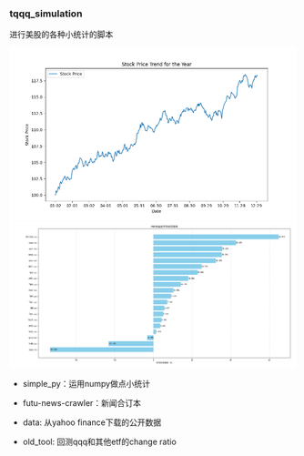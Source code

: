 ### tqqq_simulation ###

进行美股的各种小统计的脚本

<img src="screenshot/avg_trend.png" alt="screenshot-01" width="600"/>
<img src="screenshot/平均年回报率.png" alt="screenshot-02" width="600"/>

* simple_py：运用numpy做点小统计  
* futu-news-crawler：新闻合订本  

* data: 从yahoo finance下载的公开数据
* old_tool: 回测qqq和其他etf的change ratio  


